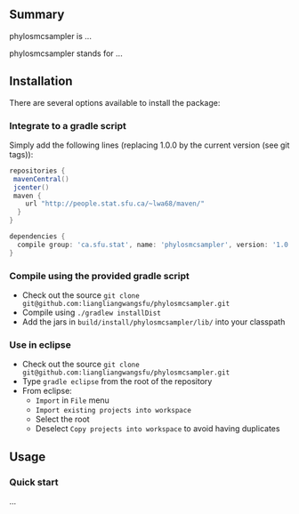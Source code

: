 Summary
-------

<!-- [![Build Status](https://travis-ci.org/alexandrebouchard/phylosmcsampler.png?branch=master)](https://travis-ci.org/alexandrebouchard/phylosmcsampler) -->

phylosmcsampler is ...

phylosmcsampler stands for ...


Installation
------------


There are several options available to install the package:

### Integrate to a gradle script

Simply add the following lines (replacing 1.0.0 by the current version (see git tags)):

```groovy
repositories {
 mavenCentral()
 jcenter()
 maven {
    url "http://people.stat.sfu.ca/~lwa68/maven/"
  }
}

dependencies {
  compile group: 'ca.sfu.stat', name: 'phylosmcsampler', version: '1.0.0'
}
```

### Compile using the provided gradle script

- Check out the source ``git clone git@github.com:liangliangwangsfu/phylosmcsampler.git``
- Compile using ``./gradlew installDist``
- Add the jars in ``build/install/phylosmcsampler/lib/`` into your classpath

### Use in eclipse

- Check out the source ``git clone git@github.com:liangliangwangsfu/phylosmcsampler.git``
- Type ``gradle eclipse`` from the root of the repository
- From eclipse:
  - ``Import`` in ``File`` menu
  - ``Import existing projects into workspace``
  - Select the root
  - Deselect ``Copy projects into workspace`` to avoid having duplicates


Usage
-----

### Quick start

...
